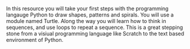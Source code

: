 In this resource you will take your first steps with the programming langauge Python to draw shapes, patterns and spirals. You will use a module named Turtle. Along the way you will learn how to think in sequences, and use loops to repeat a sequence. This is a great stepping stone from a visiual programming language like Scratch to the text based environment of Python. 
